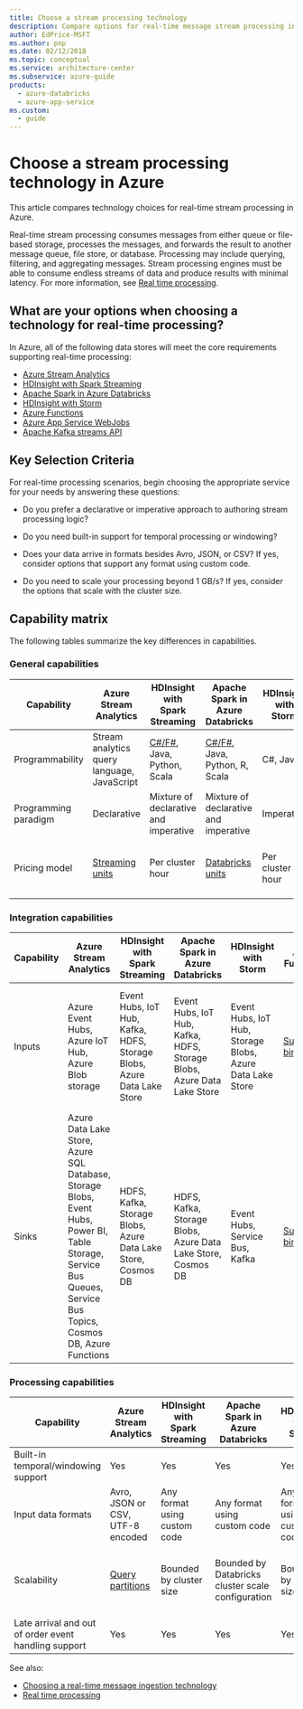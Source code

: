 ```yaml
---
title: Choose a stream processing technology
description: Compare options for real-time message stream processing in Azure, with key selection criteria and a capability matrix.
author: EdPrice-MSFT
ms.author: pnp
ms.date: 02/12/2018
ms.topic: conceptual
ms.service: architecture-center
ms.subservice: azure-guide
products:
  - azure-databricks
  - azure-app-service
ms.custom:
  - guide
---
```


<!-- cSpell:ignore HDFS -->

# Choose a stream processing technology in Azure

This article compares technology choices for real-time stream processing in Azure.

Real-time stream processing consumes messages from either queue or file-based storage, processes the messages, and forwards the result to another message queue, file store, or database. Processing may include querying, filtering, and aggregating messages. Stream processing engines must be able to consume endless streams of data and produce results with minimal latency. For more information, see [Real time processing](../big-data/real-time-processing.yml).

## What are your options when choosing a technology for real-time processing?

In Azure, all of the following data stores will meet the core requirements supporting real-time processing:

- [Azure Stream Analytics](/azure/stream-analytics/)
- [HDInsight with Spark Streaming](/azure/hdinsight/spark/apache-spark-streaming-overview)
- [Apache Spark in Azure Databricks](/azure/azure-databricks/)
- [HDInsight with Storm](/azure/hdinsight/storm/apache-storm-overview)
- [Azure Functions](/azure/azure-functions/functions-overview)
- [Azure App Service WebJobs](/azure/app-service/web-sites-create-web-jobs)
- [Apache Kafka streams API](/azure/hdinsight/kafka/apache-kafka-streams-api)

## Key Selection Criteria

For real-time processing scenarios, begin choosing the appropriate service for your needs by answering these questions:

- Do you prefer a declarative or imperative approach to authoring stream processing logic?

- Do you need built-in support for temporal processing or windowing?

- Does your data arrive in formats besides Avro, JSON, or CSV? If yes, consider options that support any format using custom code.

- Do you need to scale your processing beyond 1 GB/s? If yes, consider the options that scale with the cluster size.

## Capability matrix

The following tables summarize the key differences in capabilities.

### General capabilities

| Capability | Azure Stream Analytics | HDInsight with Spark Streaming | Apache Spark in Azure Databricks | HDInsight with Storm | Azure Functions | Azure App Service WebJobs |
| --- | --- | --- | --- | --- | --- | --- |
| Programmability | Stream analytics query language, JavaScript | [C#/F#][dotnet-spark], Java, Python, Scala | [C#/F#][dotnet-spark], Java, Python, R, Scala | C#, Java | C#, F#, Java, Node.js, Python | C#, Java, Node.js, PHP, Python |
| Programming paradigm | Declarative | Mixture of declarative and imperative | Mixture of declarative and imperative | Imperative | Imperative | Imperative |
| Pricing model | [Streaming units](https://azure.microsoft.com/pricing/details/stream-analytics/) | Per cluster hour | [Databricks units](https://azure.microsoft.com/pricing/details/databricks/) | Per cluster hour | Per function execution and resource consumption | Per app service plan hour |

### Integration capabilities

| Capability | Azure Stream Analytics | HDInsight with Spark Streaming | Apache Spark in Azure Databricks | HDInsight with Storm | Azure Functions | Azure App Service WebJobs |
| --- | --- | --- | --- | --- | --- | --- |
| Inputs | Azure Event Hubs, Azure IoT Hub, Azure Blob storage  | Event Hubs, IoT Hub, Kafka, HDFS, Storage Blobs, Azure Data Lake Store  | Event Hubs, IoT Hub, Kafka, HDFS, Storage Blobs, Azure Data Lake Store  | Event Hubs, IoT Hub, Storage Blobs, Azure Data Lake Store  | [Supported bindings](/azure/azure-functions/functions-triggers-bindings#supported-bindings) | Service Bus, Storage Queues, Storage Blobs, Event Hubs, WebHooks, Cosmos DB, Files |
| Sinks |  Azure Data Lake Store, Azure SQL Database, Storage Blobs, Event Hubs, Power BI, Table Storage, Service Bus Queues, Service Bus Topics, Cosmos DB, Azure Functions  | HDFS, Kafka, Storage Blobs, Azure Data Lake Store, Cosmos DB | HDFS, Kafka, Storage Blobs, Azure Data Lake Store, Cosmos DB | Event Hubs, Service Bus, Kafka | [Supported bindings](/azure/azure-functions/functions-triggers-bindings#supported-bindings) | Service Bus, Storage Queues, Storage Blobs, Event Hubs, WebHooks, Cosmos DB, Files |

### Processing capabilities

| Capability | Azure Stream Analytics | HDInsight with Spark Streaming | Apache Spark in Azure Databricks | HDInsight with Storm | Azure Functions | Azure App Service WebJobs |
| --- | --- | --- | --- | --- | --- | --- |
| Built-in temporal/windowing support | Yes | Yes | Yes | Yes | No | No |
| Input data formats | Avro, JSON or CSV, UTF-8 encoded | Any format using custom code | Any format using custom code | Any format using custom code | Any format using custom code | Any format using custom code |
| Scalability | [Query partitions](/azure/stream-analytics/stream-analytics-parallelization) | Bounded by cluster size | Bounded by Databricks cluster scale configuration | Bounded by cluster size | Up to 200 function app instances processing in parallel | Bounded by app service plan capacity |
| Late arrival and out of order event handling support | Yes | Yes | Yes | Yes | No | No |

See also:

- [Choosing a real-time message ingestion technology](./real-time-ingestion.md)
- [Real time processing](../big-data/real-time-processing.yml)

<!-- links -->

[dotnet-spark]: https://github.com/dotnet/spark
